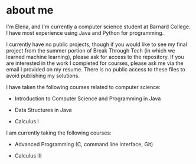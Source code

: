 # about me

I'm Elena, and I'm currently a computer science student at Barnard College. I have most experience using Java and Python for programming. 

I currently have no public projects, though if you would like to see my final project from the summer portion of Break Through Tech (in which we learned machine learning), please ask for access to the repository. If you are interested in the work I completed for courses, please ask me via the email I provided on my resume. There is no public access to these files to avoid publishing my solutions.



I have taken the following courses related to computer science:

- Introduction to Computer Science and Programming in Java
  
- Data Structures in Java
  
- Calculus I

  

I am currently taking the following courses:

- Advanced Programming (C, command line interface, Git)
  
- Calculus III
  

